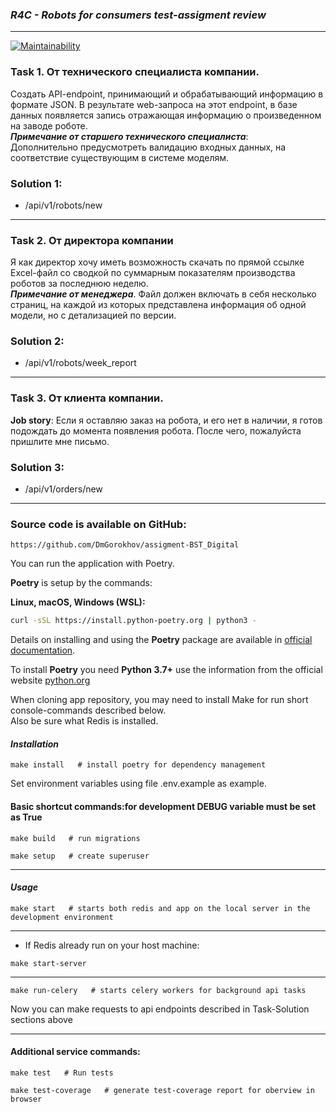 
### *R4C - Robots for consumers test-assigment review*
___
[![Maintainability](https://api.codeclimate.com/v1/badges/5a0ee94f57ee088833e3/maintainability)](https://codeclimate.com/github/DmGorokhov/assigment-BST_Digital/maintainability)

### Task 1. От технического специалиста компании.
Создать API-endpoint, принимающий и обрабатывающий информацию в формате JSON. 
В результате web-запроса на этот endpoint, в базе данных появляется запись 
отражающая информацию о произведенном на заводе роботе.  
_**Примечание от старшего технического специалиста**_:  
Дополнительно предусмотреть валидацию входных данных, на соответствие существующим в системе моделям.
### Solution 1:
* /api/v1/robots/new
---
### Task 2. От директора компании
Я как директор хочу иметь возможность скачать по прямой
ссылке Excel-файл со сводкой по суммарным показателям
производства роботов за последнюю неделю.  
_**Примечание от менеджера**_. Файл должен включать в себя несколько страниц, на каждой из которых представлена информация об одной модели, но с детализацией по версии.
### Solution 2:
* /api/v1/robots/week_report
---

### Task 3. От клиента компании.
**Job story**: Если я оставляю заказ на робота, и его
нет в наличии, я готов подождать до момента появления робота.
После чего, пожалуйста пришлите мне письмо.

### Solution 3:
* /api/v1/orders/new
---

### Source code is available on GitHub:

```shell
https://github.com/DmGorokhov/assigment-BST_Digital
```

You can run the application with Poetry.

**Poetry** is setup by the commands:

**Linux, macOS, Windows (WSL):**

```bash
curl -sSL https://install.python-poetry.org | python3 -
```

Details on installing and using the **Poetry** package are available in [official documentation](https://python-poetry.org/docs/).

To install **Poetry** you need **Python 3.7+** use the information from the official website [python.org](https://www.python.org/downloads/)

When cloning app repository, you may need to install Make for run short console-commands described below.  
Also be sure what Redis is installed.

#### *Installation*

```
make install   # install poetry for dependency management
```
Set environment variables using file .env.example as example.

#### Basic shortcut commands:for development DEBUG variable must be set as True

```
make build   # run migrations
```
```
make setup   # create superuser 
```
---
#### *Usage*

```
make start   # starts both redis and app on the local server in the development environment
```
---
* If Redis already run on your host machine:
 ```
make start-server
```
---
```
make run-celery   # starts celery workers for background api tasks
```
 Now you can make requests to api endpoints described in Task-Solution sections above 

---
#### Additional service commands:
```
make test   # Run tests
```
```
make test-coverage   # generate test-coverage report for oberview in browser
```